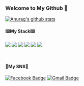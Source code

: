 ### Welcome to My Github 👋
[![Anurag's github stats](https://github-readme-stats.vercel.app/api?username=kimkh05)](https://github.com/anuraghazra/github-readme-stats)
<br>

<h4>⌨️My Stack⌨️</h4>

<span><img src="https://img.shields.io/badge/HTML-e34f26?style=flat&logo=html5&logoColor=white"/></span>
<span><img src="https://img.shields.io/badge/CSS-1572b6?style=flat&logo=css3&logoColor=white"/></span>
<span><img src="https://img.shields.io/badge/JavaScript-F7DF1E?style=flat&logo=JavaScript&logoColor=white"/></span>
<img src="https://img.shields.io/badge/C-A8B9CC?style=flat-square&logo=C&logoColor=white"/>
<img src="https://img.shields.io/badge/C++-00599C?style=flat-square&logo=C++&logoColor=white"/>
<img src="https://img.shields.io/badge/Java-007396?style=flat-square&logo=Java&logoColor=white"/>

<br>

<h4>🤗My SNS🤗</h4>

[![Facebook Badge](https://img.shields.io/badge/facebook-1877f2?style=flat-square&logo=facebook&logoColor=white&link=https://https://www.facebook.com/profile.php?id=100013169317117)](https://www.facebook.com/profile.php?id=100013169317117)
[![Gmail Badge](https://img.shields.io/badge/Gmail-d14836?style=flat-square&logo=Gmail&logoColor=white&link=mailto:nestjs05@gmail.com)](mailto:nestjs05@gmail.com)
